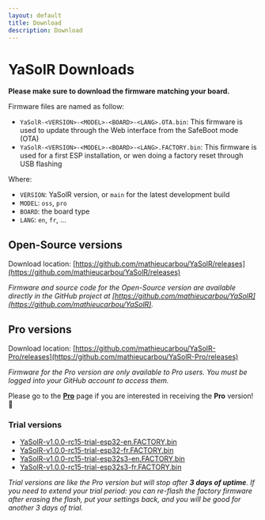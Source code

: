 ```yaml
---
layout: default
title: Download
description: Download
---
```


# YaSolR Downloads

**Please make sure to download the firmware matching your board.**

Firmware files are named as follow:

- `YaSolR-<VERSION>-<MODEL>-<BOARD>-<LANG>.OTA.bin`: This firmware is used to update through the Web interface from the SafeBoot mode (OTA)
- `YaSolR-<VERSION>-<MODEL>-<BOARD>-<LANG>.FACTORY.bin`: This firmware is used for a first ESP installation, or wen doing a factory reset through USB flashing

Where:

- `VERSION`: YaSolR version, or `main` for the latest development build
- `MODEL`: `oss`, `pro`
- `BOARD`: the board type
- `LANG`: `en`, `fr`, ...

## Open-Source versions

Download location: [https://github.com/mathieucarbou/YaSolR/releases](https://github.com/mathieucarbou/YaSolR/releases)

_Firmware and source code for the Open-Source version are available directly in the GitHub project at [https://github.com/mathieucarbou/YaSolR](https://github.com/mathieucarbou/YaSolR)._

## Pro versions

Download location: [https://github.com/mathieucarbou/YaSolR-Pro/releases](https://github.com/mathieucarbou/YaSolR-Pro/releases)

_Firmware for the Pro version are only available to Pro users. You must be logged into your GitHub account to access them._

Please go to the **[Pro](pro)** page if you are interested in receiving the **Pro** version! 💪

### Trial versions

- [YaSolR-v1.0.0-rc15-trial-esp32-en.FACTORY.bin](/downloads/trials/YaSolR-v1.0.0-rc15-trial-esp32-en.FACTORY.bin)
- [YaSolR-v1.0.0-rc15-trial-esp32-fr.FACTORY.bin](/downloads/trials/YaSolR-v1.0.0-rc15-trial-esp32-fr.FACTORY.bin)
- [YaSolR-v1.0.0-rc15-trial-esp32s3-en.FACTORY.bin](/downloads/trials/YaSolR-v1.0.0-rc15-trial-esp32s3-en.FACTORY.bin)
- [YaSolR-v1.0.0-rc15-trial-esp32s3-fr.FACTORY.bin](/downloads/trials/YaSolR-v1.0.0-rc15-trial-esp32s3-fr.FACTORY.bin)

_Trial versions are like the Pro version but will stop after **3 days of uptime**._
_If you need to extend your trial period: you can re-flash the factory firmware after erasing the flash, put your settings back, and you will be good for another 3 days of trial._
